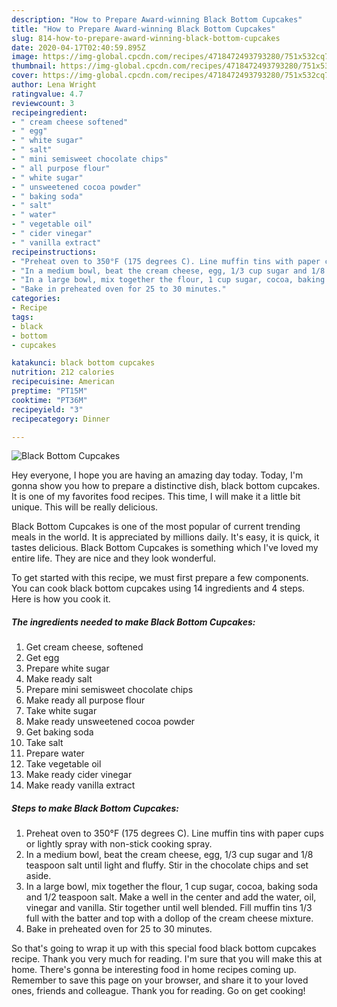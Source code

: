 ```yaml
---
description: "How to Prepare Award-winning Black Bottom Cupcakes"
title: "How to Prepare Award-winning Black Bottom Cupcakes"
slug: 814-how-to-prepare-award-winning-black-bottom-cupcakes
date: 2020-04-17T02:40:59.895Z
image: https://img-global.cpcdn.com/recipes/4718472493793280/751x532cq70/black-bottom-cupcakes-recipe-main-photo.jpg
thumbnail: https://img-global.cpcdn.com/recipes/4718472493793280/751x532cq70/black-bottom-cupcakes-recipe-main-photo.jpg
cover: https://img-global.cpcdn.com/recipes/4718472493793280/751x532cq70/black-bottom-cupcakes-recipe-main-photo.jpg
author: Lena Wright
ratingvalue: 4.7
reviewcount: 3
recipeingredient:
- " cream cheese softened"
- " egg"
- " white sugar"
- " salt"
- " mini semisweet chocolate chips"
- " all purpose flour"
- " white sugar"
- " unsweetened cocoa powder"
- " baking soda"
- " salt"
- " water"
- " vegetable oil"
- " cider vinegar"
- " vanilla extract"
recipeinstructions:
- "Preheat oven to 350°F (175 degrees C). Line muffin tins with paper cups or lightly spray with non-stick cooking spray."
- "In a medium bowl, beat the cream cheese, egg, 1/3 cup sugar and 1/8 teaspoon salt until light and fluffy. Stir in the chocolate chips and set aside."
- "In a large bowl, mix together the flour, 1 cup sugar, cocoa, baking soda and 1/2 teaspoon salt. Make a well in the center and add the water, oil, vinegar and vanilla. Stir together until well blended. Fill muffin tins 1/3 full with the batter and top with a dollop of the cream cheese mixture."
- "Bake in preheated oven for 25 to 30 minutes."
categories:
- Recipe
tags:
- black
- bottom
- cupcakes

katakunci: black bottom cupcakes 
nutrition: 212 calories
recipecuisine: American
preptime: "PT15M"
cooktime: "PT36M"
recipeyield: "3"
recipecategory: Dinner

---
```



![Black Bottom Cupcakes](https://img-global.cpcdn.com/recipes/4718472493793280/751x532cq70/black-bottom-cupcakes-recipe-main-photo.jpg)

Hey everyone, I hope you are having an amazing day today. Today, I'm gonna show you how to prepare a distinctive dish, black bottom cupcakes. It is one of my favorites food recipes. This time, I will make it a little bit unique. This will be really delicious.

Black Bottom Cupcakes is one of the most popular of current trending meals in the world. It is appreciated by millions daily. It's easy, it is quick, it tastes delicious. Black Bottom Cupcakes is something which I've loved my entire life. They are nice and they look wonderful.




To get started with this recipe, we must first prepare a few components. You can cook black bottom cupcakes using 14 ingredients and 4 steps. Here is how you cook it.

<!--inarticleads1-->

##### The ingredients needed to make Black Bottom Cupcakes:

1. Get  cream cheese, softened
1. Get  egg
1. Prepare  white sugar
1. Make ready  salt
1. Prepare  mini semisweet chocolate chips
1. Make ready  all purpose flour
1. Take  white sugar
1. Make ready  unsweetened cocoa powder
1. Get  baking soda
1. Take  salt
1. Prepare  water
1. Take  vegetable oil
1. Make ready  cider vinegar
1. Make ready  vanilla extract




<!--inarticleads2-->

##### Steps to make Black Bottom Cupcakes:

1. Preheat oven to 350°F (175 degrees C). Line muffin tins with paper cups or lightly spray with non-stick cooking spray.
1. In a medium bowl, beat the cream cheese, egg, 1/3 cup sugar and 1/8 teaspoon salt until light and fluffy. Stir in the chocolate chips and set aside.
1. In a large bowl, mix together the flour, 1 cup sugar, cocoa, baking soda and 1/2 teaspoon salt. Make a well in the center and add the water, oil, vinegar and vanilla. Stir together until well blended. Fill muffin tins 1/3 full with the batter and top with a dollop of the cream cheese mixture.
1. Bake in preheated oven for 25 to 30 minutes.




So that's going to wrap it up with this special food black bottom cupcakes recipe. Thank you very much for reading. I'm sure that you will make this at home. There's gonna be interesting food in home recipes coming up. Remember to save this page on your browser, and share it to your loved ones, friends and colleague. Thank you for reading. Go on get cooking!
